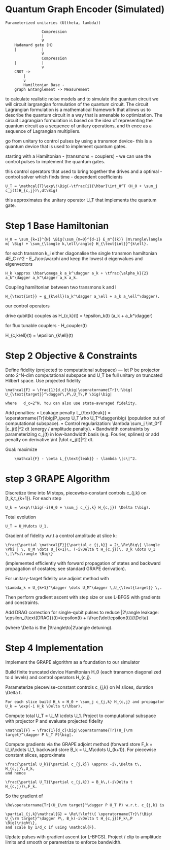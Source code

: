 # Quantum Graph Encoder (Simulated)

    Parameterized unitaries (U(theta, lambda))

                    Compression
                    |
                    V
        Hadamard gate (H)
        |           |
                    V
                    Compression
        |           |
                    v
        CNOT -> 
            |
            v
            Hamiltonian Base - 
        graph Entanglement -> Measurement



to calculate realistic noise models and to simulate the quantum circuit we will circuit largrangian formulation of the quantum circuit. 
The circuit Lagrangian formulation is a mathematical framework that allows us to describe the quantum circuit in a way that is amenable to optimization. 
The circuit Lagrangian formulation is based on the idea of representing the quantum circuit as a sequence of unitary operations, and th ence as a sequence of Lagrangian multipliers.

go from unitary to control pulses by using a transmon device- this is a quantum device that is used to implement quantum gates.

starting with a Hamiltonian - (transmons + couplers) - we can use the control pulses to implement the quantum gates.

this control operators that used to bring together the drives and a optimal - control solver which finds time - dependent coefficients 

    U_T = \mathcal{T}\exp\!\Big(-\tfrac{i}{\hbar}\int_0^T (H_0 + \sum_j c_j(t)H_{c,j})\,dt\Big)

this approximates the unitary operator U_T that implements the quantum gate.

# Step 1 Base Hamiltonian 

    H_0 = \sum_{k=1}^{N} \Big(\sum_{m=0}^{d-1} E_m^{(k)} |m\rangle\langle m| \Big) + \sum_{\langle k,\ell\rangle} H_{\text{int}}^{k\ell}.

for each transmon k_i either diagonalise the single transmon hamiltonian 4E_C n^2 - E_J\cos\varphi and keep the lowest d eigenvalues and eigenvectors

    H_k \approx \hbar\omega_k a_k^\dagger a_k + \tfrac{\alpha_k}{2} a_k^\dagger a_k^\dagger a_k a_k.

Coupling hamiltonian between two transmons k and l 

    H_{\text{int}} = g_{k\ell}(a_k^\dagger a_\ell + a_k a_\ell^\dagger). 

our control operators

drive qubit(k) couples as H_{c,k}(t) = \epsilon_k(t) (a_k + a_k^\dagger)  

for flux tunable couplers - H_coupler(t)

H_{c,k\ell}(t) = \epsilon_{k\ell}(t)

# Step 2 Objective & Constraints

Define fidelity (projected to computational subspace) — let P be projector onto 2^N-dim computational subspace and U_T be full unitary on truncated Hilbert space.
Use projected fidelity

    \mathcal{F} = \frac{1}{d_c}\big|\operatorname{Tr}\!\big( U_{\text{target}}^\dagger\,P\,U_T\,P \big)\big|

    where   d_c=2^N. You can also use state-averaged fidelity.

Add penalties:
	•	Leakage penalty 
        L_{\text{leak}} = \operatorname{Tr}\big(P_\perp U_T \rho U_T^\dagger\big) (population out of computational subspace).
	•	Control regularization: 
        \lambda \sum_j \int_0^T |c_j(t)|^2 dt (energy / amplitude penalty).
	•	Bandwidth constraints by parameterizing c_j(t) in low-bandwidth basis (e.g. Fourier, splines) or add penalty on derivative \int |\dot c_j(t)|^2 dt.

Goal: maximize 

        \mathcal{F} - \beta L_{\text{leak}} - \lambda \|c\|^2.

# step 3 GRAPE Algorithm

Discretize time into M steps, piecewise-constant controls c_{j,k} on [t_k,t_{k+1}). For each step
    
    U_k = \exp\!\big(-i(H_0 + \sum_j c_{j,k} H_{c,j}) \Delta t\big).

Total evolution 
    
    U_T = U_M\dots U_1.

Gradient of fidelity w.r.t a control amplitude at slice k:
    
    \frac{\partial \mathcal{F}}{\partial c_{j,k}} = 2\,\Re\Big\{ \langle \Phi | \, U_M \dots U_{k+1}\, (-i\Delta t H_{c,j})\, U_k \dots U_1 \,|\Psi\rangle \Big\}

(implemented efficiently with forward propagation of states and backward propagation of costates; see standard GRAPE derivation). 

For unitary-target fidelity use adjoint method with
    
    \Lambda_k = U_{k+1}^\dagger \dots U_M^\dagger \,U_{\text{target}} \,.

Then perform gradient ascent with step size or use L-BFGS with gradients and constraints.

Add DRAG correction for single-qubit pulses to reduce |2\rangle leakage:
    \epsilon_{\text{DRAG}}(t)=\epsilon(t) + i\frac{\dot\epsilon(t)}{\Delta}

(where \Delta is the |1\rangle\to|2\rangle detuning).


# Step 4 Implementation

Implement the GRAPE algorithm as a foundation to our simulator

Build finite truncated device Hamiltonian H_0 (each transmon diagonalized to d levels) and control operators H_{c,j}.

Parameterize piecewise-constant controls c_{j,k} on M slices, duration \Delta t.

    For each slice build H_k = H_0 + \sum_j c_{j,k} H_{c,j} and propagator U_k = \exp(-i H_k \Delta t/\hbar).

Compute total U_T = U_M \cdots U_1. Project to computational subspace with projector P and evaluate projected fidelity
    
    \mathcal{F} = \frac{1}{d_c}\big|\operatorname{Tr}(U_{\rm target}^\dagger P U_T P)\big|.

Compute gradients via the GRAPE adjoint method (forward store F_k = U_k\cdots U_1, backward store B_k = U_M\cdots U_{k+1}). For piecewise constant slices, approximate
    
    \frac{\partial U_k}{\partial c_{j,k}} \approx -i\,\Delta t\, H_{c,j}\,U_k,
    and hence
    
    \frac{\partial U_T}{\partial c_{j,k}} = B_k\,(-i\Delta t H_{c,j})\,F_k.
    
So the gradient of 

    \Re\operatorname{Tr}(U_{\rm target}^\dagger P U_T P) w.r.t. c_{j,k} is

    \partial_{j,k}\mathcal{G} = \Re\!\left\{ \operatorname{Tr}\!\Big( U_{\rm target}^\dagger P\, B_k(-i\Delta t H_{c,j})F_k\,P \Big)\right\},
    and scale by 1/d_c if using \mathcal{F}.
	
Update pulses with gradient ascent (or L-BFGS). Project / clip to amplitude limits and smooth or parametrize to enforce bandwidth.